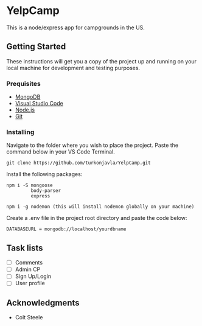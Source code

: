 # YelpCamp
This is a node/express app for campgrounds in the US.

## Getting Started
These instructions will get you a copy of the project up and running on your local machine for development and testing purposes. 

### Prequisites
- [MongoDB](https://www.mongodb.com/download-center#community)
- [Visual Studio Code](https://code.visualstudio.com/)
- [Node.js](https://nodejs.org/en/)
- [Git](https://git-scm.com/)

### Installing
 Navigate to the folder where you wish to place the project.
 Paste the command below in your VS Code Terminal.
```
git clone https://github.com/turkonjavla/YelpCamp.git
```
 Install the following packages:
```
npm i -S mongoose
         body-parser
         express 

npm i -g nodemon (this will install nodemon globally on your machine)
```
 Create a .env file in the project root directory and paste the code below:
```
DATABASEURL = mongodb://localhost/yourdbname
```

## Task lists
- [ ] Comments
- [ ] Admin CP
- [ ] Sign Up/Login
- [ ] User profile

## Acknowledgments
- Colt Steele 



